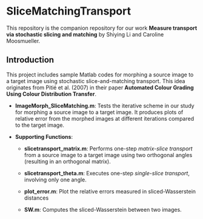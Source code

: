 
# SliceMatchingTransport

This repository is the companion repository for our work **Measure transport via stochastic slicing and matching** by Shiying Li and Caroline Moosmueller. 

## Introduction
This project includes sample Matlab codes for morphing a source image to a target image using stochastic slice-and-matching transport. This idea originates from Pitié et al. (2007) in their paper **Automated Colour Grading Using Colour Distribution Transfer**.

- **ImageMorph_SliceMatching.m**: Tests the iterative scheme in our study for morphing a source image to a target image. It produces plots of relative error from the morphed images at different iterations compared to the target image.

- **Supporting Functions**: 
  - **slicetransport_matrix.m**: Performs one-step *matrix-slice transport* from a source image to a target image using two orthogonal angles (resulting in an orthogonal matrix).

  - **slicetransport_theta.m**: Executes one-step *single-slice transport*, involving only one angle.
  - **plot_error.m**: Plot the relative errors measured in sliced-Wasserstein distances
  - **SW.m**: Computes the sliced-Wasserstein between two images. 
